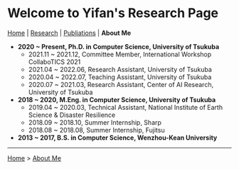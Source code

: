 # Welcome to Yifan's Research Page

[Home](/) | [Research](/research/) | [Publiations](/publications/) | **About Me**

- **2020 ~ Present, Ph.D. in Computer Science, University of Tsukuba**
  - 2021.11 ~ 2021.12, Committee Member, International Workshop CollaboTICS 2021
  - 2021.04 ~ 2022.06, Research Assistant, University of Tsukuba
  - 2020.04 ~ 2022.07, Teaching Assistant, University of Tsukuba
  - 2020.07 ~ 2021.03, Research Assistant, Center of AI Research, University of Tsukuba
- **2018 ~ 2020, M.Eng. in Computer Science, University of Tsukuba**
  - 2019.04 ~ 2020.03, Technical Assistant, National Institute of Earth Science & Disaster Resilience
  - 2018.09 ~ 2018.10, Summer Internship, Sharp
  - 2018.08 ~ 2018.08, Summer Internship, Fujitsu
- **2013 ~ 2017, B.S. in Computer Science, Wenzhou-Kean University**

---

[Home](/) > [About Me](/aboutme/)

